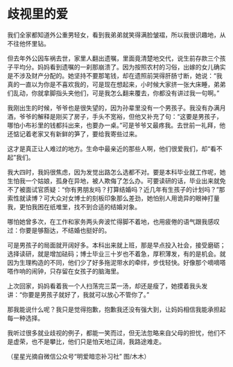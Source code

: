 # 歧视里的爱

我们全家都知道外公重男轻女，看到我弟弟就笑得满脸皱褶，所以我很识趣地，从不往他怀里钻。 

但去年外公因车祸去世，家里人翻出遗嘱，里面竟清楚地交代，说生前存款三个孩子平均分。妈妈看到遗嘱的一刹那崩溃了。因为按照农村的习俗，出嫁的女儿确实是不涉及财产分配的。她坚持不要那笔钱，却在遗照前哭得肝肠寸断，她说：“我真的一直以为你是不喜欢我的，可是现在想起来，小时候大家挤一张大床睡，弟弟们乱动，你就拿脚指头夹他们，可是我怎么翻来覆去，你都没有讲过我一句啊。” 

我刚出生的时候，爷爷也是很失望的，因为孙辈里没有一个男孩子。我没有办满月酒，爷爷的解释是刚买了房子，手头不宽裕，但他又补充了句：“这要是男孩子，哪怕小布衫里的钱都抖出来，也要办一桌。”可是爷爷又最疼我。去世前一礼拜，他还惦记着老家又有新鲜的笋了，要给我寄些过来。 

这才是真正让人难过的地方。生命中最亲近的那些人啊，他们很爱我们，却“看不起”我们。 

我大四时，我妈很焦虑，因为发觉出路怎么选都不对。要是本科毕业就工作呢，她生怕我一个姑娘，孤身在异地，被人欺侮了怎么办。可要读研的话，毕业出来就免不了被面试官质疑：“你有男朋友吗？打算结婚吗？近几年有生孩子的计划吗？”那索性就读博？可大众对女博士的刻板印象那么差劲，她怕别人用诡异的眼神打量我，更怕我困在纸堆里，找不到合适的结婚对象。 

哪怕她曾多次，在工作和家务两头奔波忙得脚不着地，也用疲倦的语气跟我感叹过：你要是够豁达，不结婚也挺好的。 

可是男孩子的局面就开阔好多。本科出来就上班，那是早点投入社会，接受磨砺；选择读研，就是增加砝码；博士毕业三十岁也不着急，厚积薄发，有的是机会。就因为生理构造的不同，他们少了好多拖泥带水的牵绊，步伐轻快。好像那个嘀嘀嗒嗒作响的闹钟，只存留在女孩子的脑海里。 

上次回家，妈妈看着我一个人扫荡完三菜一汤，却还是瘦了，她摸着我头发讲：“你要是男孩子就好了，我就可以放心不管你了。” 

那我能说什么呢？我只是觉得抱歉，抱歉我还没有强大到，让妈妈相信我能承担起每一种选择。 

我听过很多就业歧视的例子，都能一笑而过，但无法忽略来自父母的担忧，他们不是虚荣，也不是攀比，他们只是怕天地辽阔，我路途难走。 

（星星光摘自微信公众号“明爱暗恋补习社” 图/木木）
